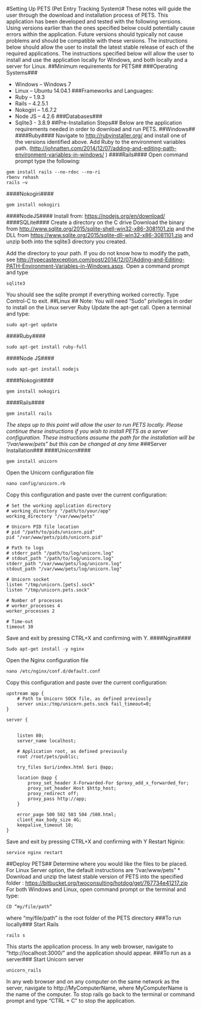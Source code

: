 #Setting Up PETS (Pet Entry Tracking System)#
These notes will guide the user through the download and installation process of PETS. This application has been developed and tested with the following versions. Using versions earlier than the ones specified below could potentially cause errors within the application. Future versions should typically not cause problems and should be compatible with these versions. The instructions below should allow the user to install the latest stable release of each of the required applications.
The instructions specified below will allow the user to install and use the application locally for Windows, and both locally and a server for Linux.
##Minimum requirements for PETS##
###Operating Systems###
* Windows – Windows 7
* Linux – Ubuntu 14.04.1
###Frameworks and Languages:
* Ruby – 1.9.3
* Rails – 4.2.5.1
* Nokogiri – 1.6.7.2
* Node JS – 4.2.6
###Databases###
* Sqlite3 - 3.8.9
##Pre-Installation Steps##
Below are the application requirements needed in order to download and run PETS. 
##Windows##
####Ruby####
Navigate to http://rubyinstaller.org/ and install one of the versions identified above.
Add Ruby to the environment variables path. (http://johnatten.com/2014/12/07/adding-and-editing-path-environment-variables-in-windows/ )
####Rails####
Open command prompt type the following:
```
gem install rails --no-rdoc --no-ri
rbenv rehash
rails –v
```
####Nokogiri####
```
gem install nokogiri
```
####NodeJS####
Install from: https://nodejs.org/en/download/
####SQLite####
Create a directory on the C drive
Download the binary from http://www.sqlite.org/2015/sqlite-shell-win32-x86-3081101.zip and the DLL from https://www.sqlite.org/2015/sqlite-dll-win32-x86-3081101.zip and unzip both into the sqlite3 directory you created.

Add the directory to your path. If you do not know how to modify the path, see http://typecastexception.com/post/2014/12/07/Adding-and-Editing-PATH-Environment-Variables-in-Windows.aspx.
Open a command prompt and type 
```
sqlite3
``` 
You should see the sqlite prompt if everything worked correctly. Type Control-C to exit.
##Linux ##
Note: You will need “Sudo” privileges in order to install on the Linux server
Ruby
Update the apt-get call. Open a terminal and type:
```
sudo apt-get update
```
####Ruby####
```
sudo apt-get install ruby-full
```
####Node JS####
```
sudo apt-get install nodejs
```
####Nokogiri####
```
gem install nokogiri
```
####Rails####
```
gem install rails
```
*The steps up to this point will allow the user to run PETS locally. Please continue these instructions if you wish to install PETS as a server configuration. These instructions assume the path for the installation will be “/var/www/pets” but this can be changed at any time*
###Server Installation###
####Unicorn####
``` 
gem install unicorn 
```
Open the Unicorn configuration file
```
nano config/unicorn.rb
```
Copy this configuration and paste over the current configuration:
```
# Set the working application directory
# working_directory "/path/to/your/app"
working_directory "/var/www/pets"

# Unicorn PID file location
# pid "/path/to/pids/unicorn.pid"
pid "/var/www/pets/pids/unicorn.pid"

# Path to logs
# stderr_path "/path/to/log/unicorn.log"
# stdout_path "/path/to/log/unicorn.log"
stderr_path "/var/www/pets/log/unicorn.log"
stdout_path "/var/www/pets/log/unicorn.log"

# Unicorn socket
listen "/tmp/unicorn.[pets].sock"
listen "/tmp/unicorn.pets.sock"

# Number of processes
# worker_processes 4
worker_processes 2

# Time-out
timeout 30
```
Save and exit by pressing CTRL+X and confirming with Y.
####Nginx####
```
Sudo apt-get install -y nginx
```
Open the Nginx configuration file
```
nano /etc/nginx/conf.d/default.conf
```
Copy this configuration and paste over the current configuration:
```
upstream app {
    # Path to Unicorn SOCK file, as defined previously
    server unix:/tmp/unicorn.pets.sock fail_timeout=0;
}

server {


    listen 80;
    server_name localhost;

    # Application root, as defined previously
    root /root/pets/public;

    try_files $uri/index.html $uri @app;

    location @app {
        proxy_set_header X-Forwarded-For $proxy_add_x_forwarded_for;
        proxy_set_header Host $http_host;
        proxy_redirect off;
        proxy_pass http://app;
    }

    error_page 500 502 503 504 /500.html;
    client_max_body_size 4G;
    keepalive_timeout 10;
}  
```
Save and exit by pressing CTRL+X and confirming with Y
Restart Nginix:
```
service nginx restart
```
##Deploy PETS##
Determine where you would like the files to be placed. For Linux Server option, the default instructions are “/var/www/pets” *
Download and unzip the latest stable version of PETS into the specified folder : https://bitbucket.org/twoconsulting/hotdog/get/767734e41217.zip
For both Windows and Linux, open command prompt or the terminal and type:
```
CD “my/file/path”
```
where “my/file/path” is the root folder of the PETS directory
###To run locally###
Start Rails 
```
rails s
``` 
This starts the application process.
In any web browser, navigate to “http://localhost:3000/” and the application should appear.
###To run as a server###
Start Unicorn server 
```
unicorn_rails
```
In any web browser and on any computer on the same network as the server, navigate to http://MyComputerName, where MyComputerName is the name of the computer. 
To stop rails go back to the terminal or command prompt and type “CTRL + C” to stop the application.